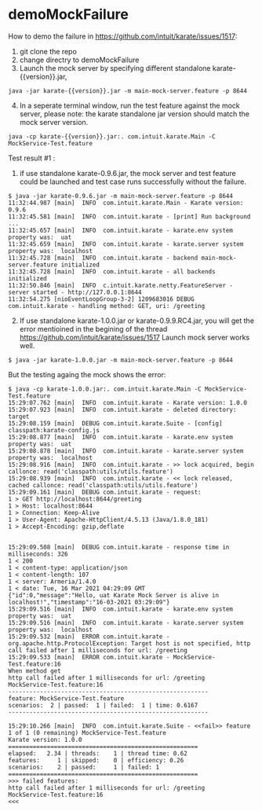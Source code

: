 # demoMockFailure

How to demo the failure in https://github.com/intuit/karate/issues/1517:
1. git clone the repo
2. change directry to demoMockFailure 
3. Launch the mock server by specifying different standalone karate-{{version}}.jar,
 ```
java -jar karate-{{version}}.jar -m main-mock-server.feature -p 8644
```
4. In a seperate terminal window, run the test feature against the mock server, please note: the karate standalone jar version should match the mock server version.
```
java -cp karate-{{version}}.jar:. com.intuit.karate.Main -C MockService-Test.feature
```

Test result #1 :
1. if use standalone karate-0.9.6.jar,  the mock server and test feature could be launched and test case runs successfully without the failure.  
```
$ java -jar karate-0.9.6.jar -m main-mock-server.feature -p 8644
11:32:44.987 [main]  INFO  com.intuit.karate.Main - Karate version: 0.9.6
11:32:45.581 [main]  INFO  com.intuit.karate - [print] Run background ...
11:32:45.657 [main]  INFO  com.intuit.karate - karate.env system property was:  uat 
11:32:45.659 [main]  INFO  com.intuit.karate - karate.server system property was:  localhost 
11:32:45.728 [main]  INFO  com.intuit.karate - backend main-mock-server.feature initialized
11:32:45.728 [main]  INFO  com.intuit.karate - all backends initialized
11:32:50.846 [main]  INFO  c.intuit.karate.netty.FeatureServer - server started - http://127.0.0.1:8644
11:32:54.275 [nioEventLoopGroup-3-2] 1209683016 DEBUG com.intuit.karate - handling method: GET, uri: /greeting
```

2. If use standalone karate-1.0.0.jar or karate-0.9.9.RC4.jar, you will get the error mentioined in the begining of the thread https://github.com/intuit/karate/issues/1517
Launch mock server works well.
```
$ java -jar karate-1.0.0.jar -m main-mock-server.feature -p 8644
```
But the testing againg the mock shows the error:
```
$ java -cp karate-1.0.0.jar:. com.intuit.karate.Main -C MockService-Test.feature
15:29:07.762 [main]  INFO  com.intuit.karate - Karate version: 1.0.0
15:29:07.923 [main]  INFO  com.intuit.karate - deleted directory: target
15:29:08.159 [main]  DEBUG com.intuit.karate.Suite - [config] classpath:karate-config.js
15:29:08.877 [main]  INFO  com.intuit.karate - karate.env system property was:  uat 
15:29:08.878 [main]  INFO  com.intuit.karate - karate.server system property was:  localhost 
15:29:08.916 [main]  INFO  com.intuit.karate - >> lock acquired, begin callonce: read('classpath:utils/utils.feature')
15:29:08.939 [main]  INFO  com.intuit.karate - << lock released, cached callonce: read('classpath:utils/utils.feature')
15:29:09.161 [main]  DEBUG com.intuit.karate - request:
1 > GET http://localhost:8644/greeting
1 > Host: localhost:8644
1 > Connection: Keep-Alive
1 > User-Agent: Apache-HttpClient/4.5.13 (Java/1.8.0_181)
1 > Accept-Encoding: gzip,deflate


15:29:09.508 [main]  DEBUG com.intuit.karate - response time in milliseconds: 326
1 < 200
1 < content-type: application/json
1 < content-length: 107
1 < server: Armeria/1.4.0
1 < date: Tue, 16 Mar 2021 04:29:09 GMT
{"id":0,"message":"Hello, uat Karate Mock Server is alive in localhost!","timestamp":"16-03-2021 03:29:09"}
15:29:09.516 [main]  INFO  com.intuit.karate - karate.env system property was:  uat 
15:29:09.516 [main]  INFO  com.intuit.karate - karate.server system property was:  localhost 
15:29:09.532 [main]  ERROR com.intuit.karate - org.apache.http.ProtocolException: Target host is not specified, http call failed after 1 milliseconds for url: /greeting
15:29:09.533 [main]  ERROR com.intuit.karate - MockService-Test.feature:16
When method get
http call failed after 1 milliseconds for url: /greeting
MockService-Test.feature:16
---------------------------------------------------------
feature: MockService-Test.feature
scenarios:  2 | passed:  1 | failed:  1 | time: 0.6167
---------------------------------------------------------

15:29:10.266 [main]  INFO  com.intuit.karate.Suite - <<fail>> feature 1 of 1 (0 remaining) MockService-Test.feature
Karate version: 1.0.0
======================================================
elapsed:   2.34 | threads:    1 | thread time: 0.62 
features:     1 | skipped:    0 | efficiency: 0.26
scenarios:    2 | passed:     1 | failed: 1
======================================================
>>> failed features:
http call failed after 1 milliseconds for url: /greeting
MockService-Test.feature:16
<<<
```

